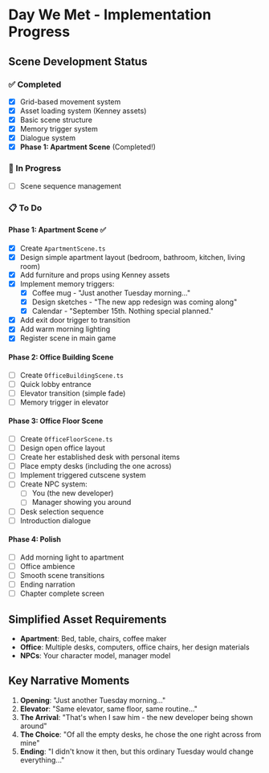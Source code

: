 # Day We Met - Implementation Progress

## Scene Development Status

### ✅ Completed
- [x] Grid-based movement system
- [x] Asset loading system (Kenney assets)
- [x] Basic scene structure
- [x] Memory trigger system
- [x] Dialogue system
- [x] **Phase 1: Apartment Scene** (Completed!)

### 🚧 In Progress
- [ ] Scene sequence management

### 📋 To Do

#### Phase 1: Apartment Scene ✅
- [x] Create `ApartmentScene.ts`
- [x] Design simple apartment layout (bedroom, bathroom, kitchen, living room)
- [x] Add furniture and props using Kenney assets
- [x] Implement memory triggers:
  - [x] Coffee mug - "Just another Tuesday morning..."
  - [x] Design sketches - "The new app redesign was coming along"
  - [x] Calendar - "September 15th. Nothing special planned."
- [x] Add exit door trigger to transition
- [x] Add warm morning lighting
- [x] Register scene in main game

#### Phase 2: Office Building Scene
- [ ] Create `OfficeBuildingScene.ts`
- [ ] Quick lobby entrance
- [ ] Elevator transition (simple fade)
- [ ] Memory trigger in elevator

#### Phase 3: Office Floor Scene
- [ ] Create `OfficeFloorScene.ts`
- [ ] Design open office layout
- [ ] Create her established desk with personal items
- [ ] Place empty desks (including the one across)
- [ ] Implement triggered cutscene system
- [ ] Create NPC system:
  - [ ] You (the new developer)
  - [ ] Manager showing you around
- [ ] Desk selection sequence
- [ ] Introduction dialogue

#### Phase 4: Polish
- [ ] Add morning light to apartment
- [ ] Office ambience
- [ ] Smooth scene transitions
- [ ] Ending narration
- [ ] Chapter complete screen

## Simplified Asset Requirements
- **Apartment**: Bed, table, chairs, coffee maker
- **Office**: Multiple desks, computers, office chairs, her design materials
- **NPCs**: Your character model, manager model

## Key Narrative Moments
1. **Opening**: "Just another Tuesday morning..."
2. **Elevator**: "Same elevator, same floor, same routine..."
3. **The Arrival**: "That's when I saw him - the new developer being shown around"
4. **The Choice**: "Of all the empty desks, he chose the one right across from mine"
5. **Ending**: "I didn't know it then, but this ordinary Tuesday would change everything..." 